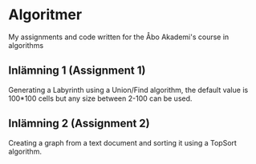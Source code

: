 # Algoritmer
My assignments and code written for the Åbo Akademi's course in algorithms

## Inlämning 1 (Assignment 1)
Generating a Labyrinth using a Union/Find algorithm, the default value is 100*100 cells but any size between 2-100 can be used.

## Inlämning 2 (Assignment 2)
Creating a graph from a text document and sorting it using a TopSort algorithm.

